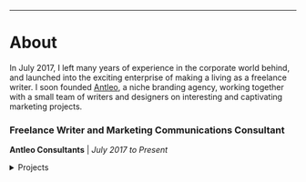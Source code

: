 ---
# About


In July 2017, I left many years of experience in the corporate world behind, and launched into the exciting enterprise of making a living as a freelance writer. I soon founded [Antleo](https://www.antleo.com), a niche branding agency, working together with a small team of writers and designers on interesting and captivating marketing projects. 

### Freelance Writer and Marketing Communications Consultant
**Antleo Consultants** | *July 2017 to Present*

<details>
<summary>Projects</summary>

- A website content overhaul for Syngene International, a pharmaceutical contract research, development and manufacturing organization. The revamp done through a small, rapidly assembled team of content marketing experts positioned the company to take advantage of the increasing interest in pharma research during the outbreak of Covid-19

- Branding the products and services of LawQube Technologies including product naming, website branding, app branding, and newsletters. LawQube, a start-up based out of the Trivandrum IT Park was recently featured by The New Indian Express for its pioneering efforts in e-governance and judiciary automation 

- Conceptualization and development of end-to-end event marketing campaign collaterals for a global process and technology consulting giant that operates across 15 countries globally

- For several other global giants, we delivered impactful content and branding artefacts including case studies, researched whitepapers, brochures, animations, mailers, and digital kits for social media promos

</details>


